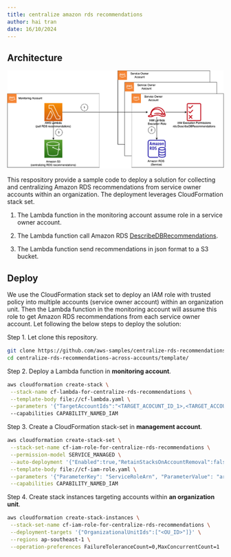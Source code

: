 ```yaml
---
title: centralize amazon rds recommendations
author: hai tran
date: 16/10/2024
---
```


## Architecture

![arch](./asset/arch.png)

This respository provide a sample code to deploy a solution for collecting and centralizing Amazon RDS recommendations from service owner accounts within an organization. The deployment leverages CloudFormation stack set.

1. The Lambda function in the monitoring account assume role in a service owner account.

2. The Lambda function call Amazon RDS [DescribeDBRecommendations](https://docs.aws.amazon.com/AmazonRDS/latest/APIReference/API_DescribeDBRecommendations.html).

3. The Lambda function send recommendations in json format to a S3 bucket.

## Deploy

We use the CloudFormation stack set to deploy an IAM role with trusted policy into multiple accounts (service owner account) within an organization unit. Then the Lambda function in the monitoring account will assume this role to get Amazon RDS recommendations from each service owner account. Let following the below steps to deploy the solution: 

Step 1. Let clone this repository. 

```bash
git clone https://github.com/aws-samples/centralize-rds-recommendations-across-accounts.git
cd centralize-rds-recommendations-across-accounts/template/
```

Step 2. Deploy a Lambda function in **monitoring account**.

```bash
aws cloudformation create-stack \
 --stack-name cf-lambda-for-centralize-rds-recommendations \
 --template-body file://cf-lambda.yaml \
 --parameters '{"TargetAccountIds":"<TARGET_ACOCUNT_ID_1>,<TARGET_ACCOUNT_ID_2>"}'
 --capabilities CAPABILITY_NAMED_IAM
```

Step 3. Create a CloudFormation stack-set in **management account**.

```bash
aws cloudformation create-stack-set \
 --stack-set-name cf-iam-role-for-centralize-rds-recommendations \
 --permission-model SERVICE_MANAGED \
 --auto-deployment '{"Enabled":true,"RetainStacksOnAccountRemoval":false}' \
 --template-body file://cf-iam-role.yaml \
 --parameters '{"ParameterKey": "ServiceRoleArn", "ParameterValue": "arn:aws:iam::<MONITOR_ACCOUNT_ID>:role/LambdaGetRDSRecommendationsRole"}' \
 --capabilities CAPABILITY_NAMED_IAM
```

Step 4. Create stack instances targeting accounts within **an organization unit**.

```bash
aws cloudformation create-stack-instances \
 --stack-set-name cf-iam-role-for-centralize-rds-recommendations \
 --deployment-targets '{"OrganizationalUnitIds":["<OU_ID>"]}' \
 --regions ap-southeast-1 \
 --operation-preferences FailureToleranceCount=0,MaxConcurrentCount=1
```
